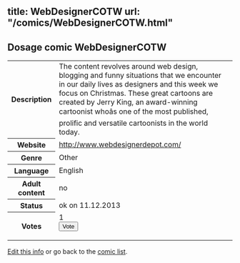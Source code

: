 title: WebDesignerCOTW
url: "/comics/WebDesignerCOTW.html"
---
Dosage comic WebDesignerCOTW
-----------------------------------------

<p id="msg"></p>
<script type="text/javascript">
if (window.location.search === '?edit_info_mail=sent_ok') {
  var elem = document.getElementById("msg");
  elem.innerHTML = 'Edited information sucessfully sent for review, which is usually done daily. Thanks!';
  elem.className = 'ok';
}
</script>
<table class="comicinfo">
<tr>
<th>Description</th><td>The content revolves around web design, blogging and funny situations that we encounter in our daily lives as designers and this week we focus on Christmas. These great cartoons are created by Jerry King, an award-winning cartoonist whoâs one of the most published, prolific and versatile cartoonists in the world today.</td>
</tr>
<tr>
<th>Website</th><td><a href="http://www.webdesignerdepot.com/">http://www.webdesignerdepot.com/</a></td>
</tr>
<tr>
<th>Genre</th><td>Other</td>
</tr>
<tr>
<th>Language</th><td>English</td>
</tr>
<tr>
<th>Adult content</th><td>no</td>
</tr>
<tr>
<th>Status</th><td>ok on 11.12.2013</td>
</tr>
<tr>
<th>Votes</th><td>1
<form action="http://gaecounter.appspot.com/count/" method="POST">
<input name="name" type="hidden" value="WebDesignerCOTW"/>
<input name="uid" type="hidden" id="voteuid" value=""/>
<input type="submit" value="Vote"/>
</form>
</td>
</tr>
</table>
<script type="text/javascript">
var ua = navigator.userAgent;
document.getElementById("voteuid").value = ua.replace(/[^a-zA-Z0-9\._:]/g , "_");;
</script>

[Edit this info](WebDesignerCOTW_edit.html) or go back to the [comic list](../comic-index.html).
